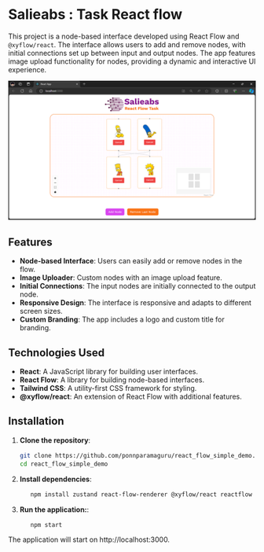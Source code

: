 # Salieabs : Task React flow

This project is a node-based interface developed using React Flow and `@xyflow/react`. The interface allows users to add and remove nodes, with initial connections set up between input and output nodes. The app features image upload functionality for nodes, providing a dynamic and interactive UI experience.

![Application Screenshot](src/assets/screenshot.png)

## Features

- **Node-based Interface**: Users can easily add or remove nodes in the flow.
- **Image Uploader**: Custom nodes with an image upload feature.
- **Initial Connections**: The input nodes are initially connected to the output node.
- **Responsive Design**: The interface is responsive and adapts to different screen sizes.
- **Custom Branding**: The app includes a logo and custom title for branding.

## Technologies Used

- **React**: A JavaScript library for building user interfaces.
- **React Flow**: A library for building node-based interfaces.
- **Tailwind CSS**: A utility-first CSS framework for styling.
- **@xyflow/react**: An extension of React Flow with additional features.

## Installation

1. **Clone the repository**:
   ```bash
   git clone https://github.com/ponnparamaguru/react_flow_simple_demo.git
   cd react_flow_simple_demo
2. **Install dependencies**:

   ```bash
      npm install zustand react-flow-renderer @xyflow/react reactflow
3. **Run the application:**:
   ```bash
      npm start
   
The application will start on http://localhost:3000.

